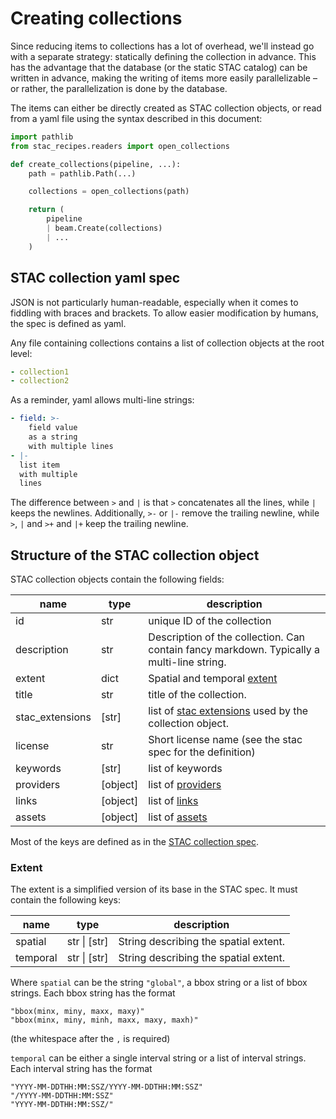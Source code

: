 # Creating collections

Since reducing items to collections has a lot of overhead, we'll instead go with a separate strategy: statically
defining the collection in advance. This has the advantage that the database (or the static STAC catalog) can be written
in advance, making the writing of items more easily parallelizable – or rather, the parallelization is done by the
database.

The items can either be directly created as STAC collection objects, or read from a yaml file using the syntax described in this document:

```python
import pathlib
from stac_recipes.readers import open_collections

def create_collections(pipeline, ...):
    path = pathlib.Path(...)

    collections = open_collections(path)

    return (
        pipeline
        | beam.Create(collections)
        | ...
    )
```

## STAC collection yaml spec

JSON is not particularly human-readable, especially when it comes to fiddling with braces and brackets. To allow easier
modification by humans, the spec is defined as yaml.

Any file containing collections contains a list of collection objects at the root level:

```yaml
- collection1
- collection2
```

As a reminder, yaml allows multi-line strings:

```yaml
- field: >-
    field value
    as a string
    with multiple lines
- |-
  list item
  with multiple
  lines
```

The difference between `>` and `|` is that `>` concatenates all the lines, while `|` keeps the newlines. Additionally,
`>-` or `|-` remove the trailing newline, while `>`, `|` and `>+` and `|+` keep the trailing newline.

## Structure of the STAC collection object

STAC collection objects contain the following fields:

| name            | type     | description                                                                               |
| --------------- | -------- | ----------------------------------------------------------------------------------------- |
| id              | str      | unique ID of the collection                                                               |
| description     | str      | Description of the collection. Can contain fancy markdown. Typically a multi-line string. |
| extent          | dict     | Spatial and temporal [extent](#spatial-extent)                                            |
| title           | str      | title of the collection.                                                                  |
| stac_extensions | [str]    | list of [stac extensions](#stac-extensions) used by the collection object.                |
| license         | str      | Short license name (see the stac spec for the definition)                                 |
| keywords        | [str]    | list of keywords                                                                          |
| providers       | [object] | list of [providers](#providers)                                                           |
| links           | [object] | list of [links](#links)                                                                   |
| assets          | [object] | list of [assets](#assets)                                                                 |

Most of the keys are defined as in the [STAC collection spec](https://github.com/radiantearth/stac-spec/blob/master/collection-spec/collection-spec.md).

### Extent

The extent is a simplified version of its base in the STAC spec. It must contain the following keys:

| name     | type         | description                           |
| -------- | ------------ | ------------------------------------- |
| spatial  | str \| [str] | String describing the spatial extent. |
| temporal | str \| [str] | String describing the spatial extent. |

Where `spatial` can be the string `"global"`, a bbox string or a list of bbox strings. Each bbox string has the format

```
"bbox(minx, miny, maxx, maxy)"
"bbox(minx, miny, minh, maxx, maxy, maxh)"
```

(the whitespace after the `,` is required)

`temporal` can be either a single interval string or a list of interval strings. Each interval string has the format

```
"YYYY-MM-DDTHH:MM:SSZ/YYYY-MM-DDTHH:MM:SSZ"
"/YYYY-MM-DDTHH:MM:SSZ"
"YYYY-MM-DDTHH:MM:SSZ/"
```

